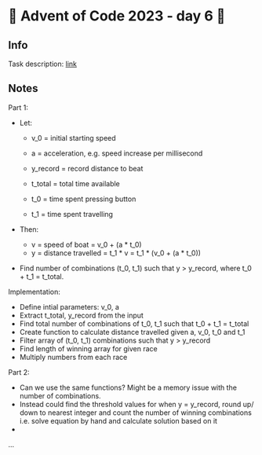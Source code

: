 # 🎄 Advent of Code 2023 - day 6 🎄

## Info

Task description: [link](https://adventofcode.com/2023/day/6)

## Notes
Part 1:
- Let:
    - v_0 = initial starting speed
    - a = acceleration, e.g. speed increase per millisecond
    - y_record = record distance to beat
    - t_total = total time available

    - t_0 = time spent pressing button
    - t_1 = time spent travelling

- Then:
    - v = speed of boat = v_0 + (a * t_0)
    - y = distance travelled = t_1 * v = t_1 * (v_0 + (a * t_0))

- Find number of combinations (t_0, t_1) such that y > y_record, where t_0 + t_1 = t_total.

Implementation:
- Define intial parameters: v_0, a
- Extract t_total, y_record from the input
- Find total number of combinations of t_0, t_1 such that t_0 + t_1 = t_total
- Create function to calculate distance travelled given a, v_0, t_0 and t_1
- Filter array of (t_0, t_1) combinations such that y > y_record
- Find length of winning array for given race
- Multiply numbers from each race
    
Part 2:
- Can we use the same functions? Might be a memory issue with the number of combinations.
- Instead could find the threshold values for when y = y_record, round up/ down to nearest integer and count the number of winning combinations i.e. solve equation by hand and calculate solution based on it
- 
...